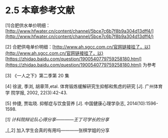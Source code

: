 # 2.5 本章参考文献

\[1\]合肥供水单价明细：[http://www.hfwater.cn/content/channel/5bce7c6b7f8b9a304d13dff4/](http://www.hfwater.cn/content/channel/5bce7c6b7f8b9a304d13dff4/) 

\[2\] 合肥供电单价明细：[http://www.ah.sgcc.com.cn/官网链接挂了，以](http://www.ah.sgcc.com.cn/官网链接挂了，以) [https://zhidao.baidu.com/question/1900540779759258180.html](https://zhidao.baidu.com/question/1900540779759258180.html) 为参考 

\[3\] 《一人之下》第二季第 20 集 

\[4\] 徐波, 季浏, 胡章萍,etal. 体育锻炼缓解研究生抑郁和焦虑的研究 \[J\]. 广州体育学 院学报, 2002, 22\(3\):42-43. 

\[5\] 仲捷, 贾竑晓. 抑郁症与饮食营养 \[J\]. 中国健康心理学杂志, 2014\(10\):1596-1598. 

\[_1\] 计科院辩论队心得分享————王丁可学长的分享_ 

_\[_2\] 加入学生会真的有用吗————张棋学姐的分享

